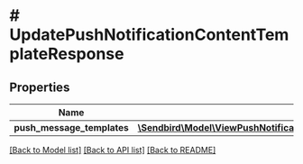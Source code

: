 # # UpdatePushNotificationContentTemplateResponse

## Properties

Name | Type | Description | Notes
------------ | ------------- | ------------- | -------------
**push_message_templates** | [**\Sendbird\Model\ViewPushNotificationContentTemplateResponsePushMessageTemplates[]**](ViewPushNotificationContentTemplateResponsePushMessageTemplates.md) |  | [optional]

[[Back to Model list]](../../README.md#models) [[Back to API list]](../../README.md#endpoints) [[Back to README]](../../README.md)
